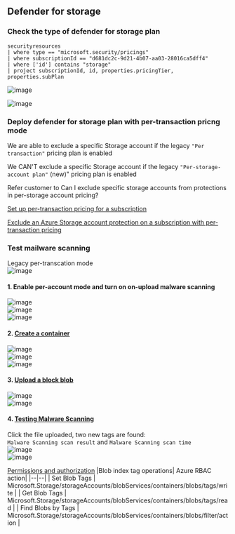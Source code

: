 ## Defender for storage

### Check the type of defender for storage plan

```kusto
securityresources 
| where type == "microsoft.security/pricings"
| where subscriptionId == "d681dc2c-9d21-4b07-aa03-28016ca5dff4"
| where ['id'] contains "storage"
| project subscriptionId, id, properties.pricingTier, properties.subPlan
```

![image](https://user-images.githubusercontent.com/96930989/230877193-f43bda35-a282-48f0-b3c2-df8543d15a04.png)

![image](https://user-images.githubusercontent.com/96930989/230875611-5a3abf0b-6c47-480d-bfe5-20fe76bf1dc6.png)


### Deploy defender for storage plan with per-transaction pricng mode

We are able to exclude a specific Storage account if the legacy `"Per transaction"` pricing plan is enabled

We CAN'T exclude a specific Storage account if the legacy `"Per-storage-account plan"` (new)" pricing plan is enabled

Refer customer to Can I exclude specific storage accounts from protections in per-storage account pricing? 

[Set up per-transaction pricing for a subscription](https://learn.microsoft.com/en-us/azure/defender-for-cloud/defender-for-storage-classic-enable#set-up-microsoft-defender-for-storage-classic)

[Exclude an Azure Storage account protection on a subscription with per-transaction pricing](https://learn.microsoft.com/en-us/azure/defender-for-cloud/defender-for-storage-classic-enable#exclude-an-azure-storage-account-protection-on-a-subscription-with-per-transaction-pricing)

### Test mailware scanning

Legacy per-transcation mode <br>
![image](https://github.com/guguji666666/GJS-MDC-Tips/assets/96930989/a5307e41-bf0c-4f53-a4ba-397286e94f75)

#### 1. Enable per-account mode and turn on on-upload malware scanning
![image](https://github.com/guguji666666/GJS-MDC-Tips/assets/96930989/5fd85903-bf35-4cc4-ad9e-36a8d3c1dc8a) <br>
![image](https://github.com/guguji666666/GJS-MDC-Tips/assets/96930989/1019cebf-8898-4e94-a140-3ba6cb8db630) <br>
![image](https://github.com/guguji666666/GJS-MDC-Tips/assets/96930989/70fa06de-3e81-4d76-b3ce-d3931a9ff179)

#### 2. [Create a container](https://learn.microsoft.com/en-us/azure/storage/blobs/storage-quickstart-blobs-portal#create-a-container) <br>
![image](https://github.com/guguji666666/GJS-MDC-Tips/assets/96930989/42577706-895a-41ca-b0ce-588091444f3b) <br>
![image](https://github.com/guguji666666/GJS-MDC-Tips/assets/96930989/e643f48d-57d8-44d3-a7a3-0a8e8efe799e) <br>
![image](https://github.com/guguji666666/GJS-MDC-Tips/assets/96930989/fe02425f-6160-4db6-9b4c-4bd2657c4305)

#### 3. [Upload a block blob](https://learn.microsoft.com/en-us/azure/storage/blobs/storage-quickstart-blobs-portal#upload-a-block-blob) <br>
![image](https://github.com/guguji666666/GJS-MDC-Tips/assets/96930989/5a213855-e25c-41ca-a1b9-474da3514d4d) <br>
![image](https://github.com/guguji666666/GJS-MDC-Tips/assets/96930989/36a2ff9c-b595-4353-adfb-bcf8e401c3c1)

#### 4. [Testing Malware Scanning](https://learn.microsoft.com/en-us/azure/defender-for-cloud/defender-for-storage-test#testing-malware-scanning) <br>
Click the file uploaded, two new tags are found: <br>
`Malware Scanning scan result` and `Malware Scanning scan time` <br>
![image](https://github.com/guguji666666/GJS-MDC-Tips/assets/96930989/7bc49277-197e-4c7f-8c38-2cedc430a6d9) <br>
![image](https://github.com/guguji666666/GJS-MDC-Tips/assets/96930989/6faf9d4f-07da-4f62-9635-10275abd07c8)

[Permissions and authorization](https://learn.microsoft.com/en-us/azure/storage/blobs/storage-manage-find-blobs?tabs=azure-portal#permissions-and-authorization)
|Blob index tag operations|  Azure RBAC action|
|--|--|
| Set Blob Tags | Microsoft.Storage/storageAccounts/blobServices/containers/blobs/tags/write |
| Get Blob Tags | Microsoft.Storage/storageAccounts/blobServices/containers/blobs/tags/read |
| Find Blobs by Tags | Microsoft.Storage/storageAccounts/blobServices/containers/blobs/filter/action |



